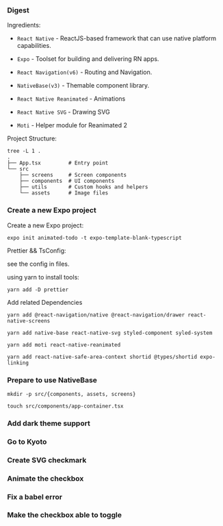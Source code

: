 ### Digest

Ingredients:

- `React Native` - ReactJS-based framework that can use native platform capabilities.

- `Expo` - Toolset for building and delivering RN apps.

- `React Navigation(v6)` - Routing and Navigation.

- `NativeBase(v3)` - Themable component library.

- `React Native Reanimated` - Animations

- `React Native SVG` - Drawing SVG

- `Moti` - Helper module for Reanimated 2

Project Structure:

```shell
tree -L 1 .
.
├── App.tsx         # Entry point
└── src
    ├── screens     # Screen components
    ├── components  # UI components
    ├── utils       # Custom hooks and helpers
    └── assets      # Image files
```

### Create a new Expo project

Create a new Expo project:

```shell
expo init animated-todo -t expo-template-blank-typescript
```
Prettier && TsConfig:

see the config in files.

using yarn to install tools:

```shell
yarn add -D prettier
```
Add related Dependencies

```shell
yarn add @react-navigation/native @react-navigation/drawer react-native-screens

yarn add native-base react-native-svg styled-component syled-system

yarn add moti react-native-reanimated

yarn add react-native-safe-area-context shortid @types/shortid expo-linking
```
### Prepare to use NativeBase

```shell
mkdir -p src/{components, assets, screens}

touch src/components/app-container.tsx
```
### Add dark theme support

### Go to Kyoto

### Create SVG checkmark

### Animate the checkbox

### Fix a babel error

### Make the checkbox able to toggle


